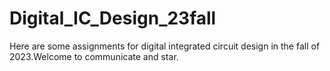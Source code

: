 # Digital_IC_Design_23fall
Here are some assignments for digital integrated circuit design in the fall of 2023.Welcome to communicate and star.
